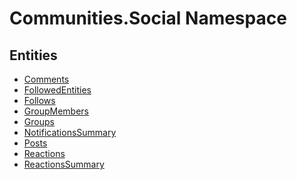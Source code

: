 ﻿---
uid: Communities.Social
---
# Communities.Social Namespace

## Entities
- [Comments](Communities.Social.Comments.md)  
- [FollowedEntities](Communities.Social.FollowedEntities.md)  
- [Follows](Communities.Social.Follows.md)  
- [GroupMembers](Communities.Social.GroupMembers.md)  
- [Groups](Communities.Social.Groups.md)  
- [NotificationsSummary](Communities.Social.NotificationsSummary.md)  
- [Posts](Communities.Social.Posts.md)  
- [Reactions](Communities.Social.Reactions.md)  
- [ReactionsSummary](Communities.Social.ReactionsSummary.md)  

